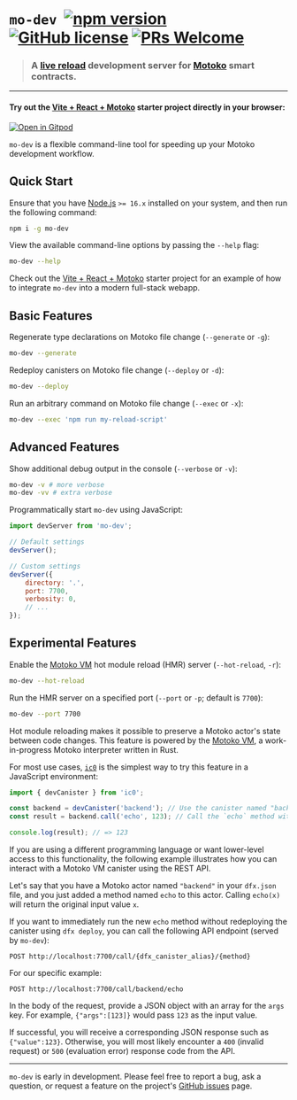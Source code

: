 
# `mo-dev` &nbsp;[![npm version](https://img.shields.io/npm/v/mo-dev.svg?logo=npm)](https://www.npmjs.com/package/mo-dev) [![GitHub license](https://img.shields.io/badge/license-Apache%202.0-blue.svg)](https://opensource.org/licenses/Apache-2.0) [![PRs Welcome](https://img.shields.io/badge/PRs-welcome-brightgreen.svg)](https://github.com/dfinity/motoko-dev-server/issues)

> ### A [live reload](https://blog.logrocket.com/complete-guide-full-stack-live-reload/) development server for [Motoko](https://smartcontracts.org/) smart contracts.

---

#### Try out the [Vite + React + Motoko](https://github.com/dfinity/motoko-dev-server/tree/main/examples/vite-react) starter project directly in your browser:

[![Open in Gitpod](https://gitpod.io/button/open-in-gitpod.svg)](https://gitpod.io/#https://github.com/rvanasa/vite-react-motoko)

`mo-dev` is a flexible command-line tool for speeding up your Motoko development workflow. 

## Quick Start

Ensure that you have [Node.js](https://nodejs.org/en/) `>= 16.x` installed on your system, and then run the following command:

```sh
npm i -g mo-dev
```

View the available command-line options by passing the `--help` flag:

```sh
mo-dev --help
```

Check out the [Vite + React + Motoko](https://github.com/dfinity/motoko-dev-server/tree/main/examples/vite-react/) starter project for an example of how to integrate `mo-dev` into a modern full-stack webapp.

## Basic Features

Regenerate type declarations on Motoko file change (`--generate` or `-g`):

```sh
mo-dev --generate
```

Redeploy canisters on Motoko file change (`--deploy` or `-d`):

```sh
mo-dev --deploy
```

Run an arbitrary command on Motoko file change (`--exec` or `-x`):

```sh
mo-dev --exec 'npm run my-reload-script'
```

## Advanced Features

Show additional debug output in the console (`--verbose` or `-v`):

```sh
mo-dev -v # more verbose
mo-dev -vv # extra verbose
```

Programmatically start `mo-dev` using JavaScript:

```js
import devServer from 'mo-dev';

// Default settings
devServer();

// Custom settings
devServer({
    directory: '.',
    port: 7700,
    verbosity: 0,
    // ...
});
```

## Experimental Features

Enable the [Motoko VM](https://github.com/dfinity/motoko.rs) hot module reload (HMR) server (`--hot-reload`, `-r`):

```sh
mo-dev --hot-reload
```

Run the HMR server on a specified port (`--port` or `-p`; default is `7700`):

```sh
mo-dev --port 7700
```

Hot module reloading makes it possible to preserve a Motoko actor's state between code changes. This feature is powered by the [Motoko VM](https://github.com/dfinity/motoko.rs), a work-in-progress Motoko interpreter written in Rust.

For most use cases, [`ic0`](https://www.npmjs.com/package/ic0) is the simplest way to try this feature in a JavaScript environment:

```js
import { devCanister } from 'ic0';

const backend = devCanister('backend'); // Use the canister named "backend" from your `dfx.json` config file
const result = backend.call('echo', 123); // Call the `echo` method with 123 as input

console.log(result); // => 123
```

If you are using a different programming language or want lower-level access to this functionality, the following example illustrates how you can interact with a Motoko VM canister using the REST API. 

Let's say that you have a Motoko actor named `"backend"` in your `dfx.json` file, and you just added a method named `echo` to this actor. Calling `echo(x)` will return the original input value `x`.

If you want to immediately run the new `echo` method without redeploying the canister using `dfx deploy`, you can call the following API endpoint (served by `mo-dev`):

```
POST http://localhost:7700/call/{dfx_canister_alias}/{method}
```

For our specific example:

```
POST http://localhost:7700/call/backend/echo
```

In the body of the request, provide a JSON object with an array for the `args` key. For example, `{"args":[123]}` would pass `123` as the input value.

If successful, you will receive a corresponding JSON response such as `{"value":123}`. Otherwise, you will most likely encounter a `400` (invalid request) or `500` (evaluation error) response code from the API. 

---

`mo-dev` is early in development. Please feel free to report a bug, ask a question, or request a feature on the project's [GitHub issues](https://github.com/dfinity/motoko-dev-server/issues) page. 